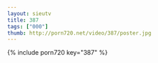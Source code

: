```yaml
--- 
layout: sieutv
title: 387
tags: ["000"]
thumb: http://porn720.net/video/387/poster.jpg
---
```

{% include porn720 key="387" %} 
